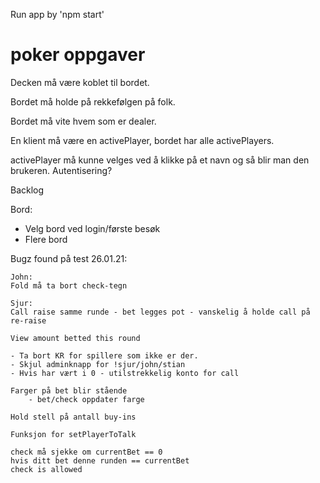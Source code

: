 Run app by 'npm start'


# poker oppgaver
Decken må være koblet til bordet.

Bordet må holde på rekkefølgen på folk.

Bordet må vite hvem som er dealer.

En klient må være en activePlayer, bordet har alle activePlayers.

activePlayer må kunne velges ved å klikke på et navn og så blir man den brukeren. Autentisering?



Backlog

Bord:
- Velg bord ved login/første besøk
- Flere bord

Bugz found på test 26.01.21:
	
	John:
	Fold må ta bort check-tegn

	Sjur:
	Call raise samme runde - bet legges pot - vanskelig å holde call på re-raise

	View amount betted this round

	- Ta bort KR for spillere som ikke er der.
	- Skjul adminknapp for !sjur/john/stian
	- Hvis har vært i 0 - utilstrekkelig konto for call

	Farger på bet blir stående
		- bet/check oppdater farge

	Hold stell på antall buy-ins

	Funksjon for setPlayerToTalk

	check må sjekke om currentBet == 0 
	hvis ditt bet denne runden == currentBet 
	check is allowed



